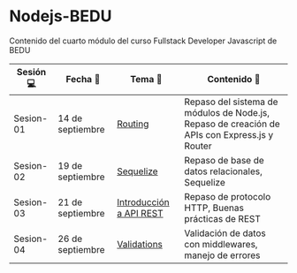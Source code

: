 # Nodejs-BEDU
Contenido del cuarto módulo del curso Fullstack Developer Javascript de BEDU

| Sesión :computer: | Fecha :floppy_disk: | Tema :crystal_ball: | Contenido :book: |
| --------------- |--------------- | ------------- | ------------- |
| Sesion-01 | 14 de septiembre | [Routing](https://github.com/mibarra24/Nodejs-BEDU/tree/main/sesion-01-routing) | Repaso del sistema de módulos de Node.js, Repaso de creación de APIs con Express.js y Router |
| Sesion-02 | 19 de septiembre | [Sequelize](https://github.com/mibarra24/Nodejs-BEDU/tree/main/sesion-02-sequelize) | Repaso de base de datos relacionales, Sequelize |
| Sesion-03 | 21 de septiembre | [Introducción a API REST](https://github.com/mibarra24/Nodejs-BEDU/tree/main/sesion-03-rest) | Repaso de protocolo HTTP, Buenas prácticas de REST |
| Sesion-04 | 26 de septiembre | [Validations](https://github.com/mibarra24/Nodejs-BEDU/tree/main/sesion-04-validations) | Validación de datos con middlewares, manejo de errores |